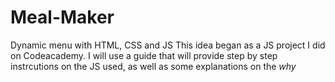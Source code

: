 # Meal-Maker
Dynamic menu with HTML, CSS and JS
This idea began as a JS project I did on Codeacademy. 
I will use a guide that will provide step by step instrcutions on the JS used, as well as some explanations on the *why* 
